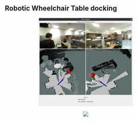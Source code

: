 ## Robotic Wheelchair Table docking
<p align="center">
  <img src="assets/Screenshot from 2025-03-26 10-55-21.png" width="58%"/>
</p>
<p align="center">
  <img src="assets/cut.gif" width="58%"/>
</p>